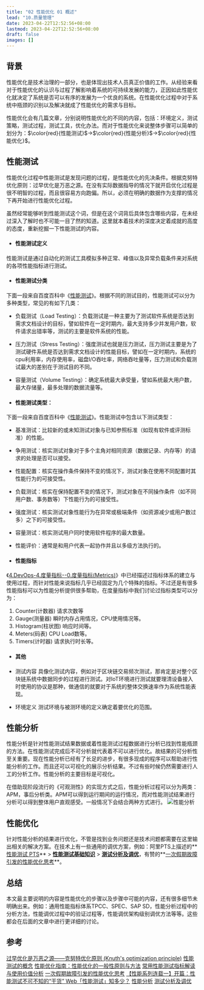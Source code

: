 ```yaml
---
title: "02 性能优化 01 概述"
lead: "10.质量管理"
date: 2023-04-22T12:52:56+08:00
lastmod: 2023-04-22T12:52:56+08:00
draft: false
images: []
---
```


## 背景
性能优化是技术治理的一部分，也是体现出技术人员真正价值的工作。从经验来看对于性能优化的认识与过程了解影响着系统的可持续发展的能力，正因如此性能优化就决定了系统是否可以有序的发展为一个优良的系统。在性能优化过程中对于系统中瓶颈的识别以及解决就成了性能优化的需求与目标。

性能优化会有几篇文章，分别说明性能优化的不同的内容，包括：环境定义，测试策略，测试过程，测试工具，优化办法。而对于性能优化来说整体步骤可以简单的划分为：$\color{red}{性能测试}$->$\color{red}{性能分析}$->$\color{red}{性能优化}$。

## 性能测试

性能优化过程中性能测试是发现问题的过程，是性能优化的先决条件。根据克努特优化原则：过早优化是万恶之源。在没有实际数据指导的情况下就开启优化过程是很不明智的过程，而且很容易方向跑偏。所以，必须在明确的数据作为支撑的情况下再开始进行性能优化过程。

虽然经常能够听到性能测试这个词，但是在这个词背后具体包含哪些内容，在未经过深入了解时也不可能一目了然的知道。这里就本着技术的深度决定着成就的高度的态度，重新挖掘一下性能测试的内容。

- #### 性能测试定义
性能测试是通过自动化的测试工具模拟多种正常、峰值以及异常负载条件来对系统的各项性能指标进行测试。

- #### 性能测试分类
下面一段来自百度百科中《[性能测试](https://baike.baidu.com/item/%E6%80%A7%E8%83%BD%E6%B5%8B%E8%AF%95)》。根据不同的测试目的，性能测试可以分为多种类型，常见的有如下几类：
  - 负载测试（Load Testing）：负载测试是一种主要为了测试软件系统是否达到需求文档设计的目标，譬如软件在一定时期内，最大支持多少并发用户数，软件请求出错率等，测试的主要是软件系统的性能。
  - 压力测试（Stress Testing）：强度测试也就是压力测试，压力测试主要是为了测试硬件系统是否达到需求文档设计的性能目标，譬如在一定时期内，系统的cpu利用率，内存使用率，磁盘I/O吞吐率，网络吞吐量等，压力测试和负载测试最大的差别在于测试目的不同。
  - 容量测试（Volume Testing）：确定系统最大承受量，譬如系统最大用户数，最大存储量，最多处理的数据流量等。

- #### 性能测试类型：

下面一段来自百度百科中《[性能测试](https://baike.baidu.com/item/%E6%80%A7%E8%83%BD%E6%B5%8B%E8%AF%95)》。性能测试中包含以下测试类型：
- 基准测试：比较新的或未知测试对象与已知参照标准（如现有软件或评测标准）的性能。
- 争用测试：核实测试对象对于多个主角对相同资源（数据记录、内存等）的请求的处理是否可以接受。
- 性能配置：核实在操作条件保持不变的情况下，测试对象在使用不同配置时其性能行为的可接受性。
- 负载测试：核实在保持配置不变的情况下，测试对象在不同操作条件（如不同用户数、事务数等）下性能行为的可接受性。
- 强度测试：核实测试对象性能行为在异常或极端条件（如资源减少或用户数过多）之下的可接受性。
- 容量测试：核实测试用户同时使用软件程序的最大数量。
- 性能评价：通常是和用户代表一起协作并且以多级方法执行的。

- #### 性能指标

《[4.DevOps-4.度量指标--0.度量指标(Metrics)](https://www.jianshu.com/p/66ea0a5790a1)》中已经描述过指标体系的建立与使用过程，而针对性能来说指标几乎已经固定为几个特殊的指标。不过还是有很多性能指标可以为性能分析提供很多帮助，在度量指标中我们讨论过指标类型可以分为：
 1. Counter(计数器)
请求次数等
2. Gauge(测量器)
瞬时内存占用情况，CPU使用情况等。
3. Histogram(柱状图)
响应时间等。
4. Meters(码表)
CPU Load数等。
5. Timers(计时器)
请求执行时长等。

- #### 其他
- 测试内容
具像化测试内容，例如对于区块链交易频次测试，那肯定是对整个区块链系统中数据同步的过程进行测试。对IoT环境进行测试就要理清设备接入时使用的协议是那种，做通信的就要对于系统的整体交换速率作为系统性能表现。

- 环境定义
测试环境与被测环境的定义确定着要优化的范围。

## 性能分析
性能分析是针对性能测试结果数据或着性能测试过程数据进行分析已找到性能瓶颈的方法。在性能测试完成后不可分析就代表着不可以进行优化。故结果的可分析性至关重要。现在性能分析已经有了长足的进步，有很多现成的程序可以帮助进行性能分析的工作。而且还可以可视化的展示分析结果。不过有些时候仍然需要进行人工的分析工作。性能分析的主要目标是可视化。

在借助现阶段流行的《可观测性》的实现方式之后，性能分析过程可以分为两类：APM，事后分析类。APM可以得到运行期间的运行情况，而对性能测试结果进行分析可以得到整体用户直观感受。一般情况下会结合两种方式进行。
![性能分析](images/architecture/10-02-01-01.webp)


## 性能优化

针对性能分析的结果进行优化，不管是找到业务问题还是技术问题都需要在这里输出相关的解决方案。在技术上有一些通用的调优方案，例如：阿里PTS上描述的**[性能测试 PTS](https://help.aliyun.com/product/29260.html)** > **[性能测试基础知识](https://help.aliyun.com/document_detail/29336.html)** > **[测试分析及调优](https://help.aliyun.com/document_detail/29342.html?spm=a2c4g.11186623.6.666.19645f39lufZfX)**，有赞的**[一次假期故障引发的性能优化思考](https://tech.youzan.com/eduperform/)**。
## 总结

本文最主要说明的内容是性能优化的步骤以及步骤中可能的内容，还有很多细节未明确出来。例如：通用性能指标体系TPCC、SPEC、SAP SD，性能分析过程中的分析方法，性能调优过程中的验证过程等，性能调优架构级别调优方法等等。这些都会在后面的文章中进行更详细的讨论。

## 参考
[过早优化是万恶之源——克努特优化原则 (Knuth's optimization principle)](https://cloud.tencent.com/developer/article/1525574)
[性能测试的概念](https://www.cnblogs.com/insane-Mr-Li/p/10647105.html)
[性能优化指南：性能优化的一般性原则与方法](https://www.cnblogs.com/xybaby/p/9055734.html)
[常用性能测试指标解读与使用价值分析](http://server.zhiding.cn/files/all-521216.htm)
[一次假期故障引发的性能优化思考](https://tech.youzan.com/eduperform/)
[【性能系列连载一】开篇：性能测试不可不知的“干货” ](https://mp.weixin.qq.com/s?__biz=MzA4NDUyNzA0Ng==&mid=2247484044&idx=1&sn=1dbf602d4bbdb18c376ee3f5685b15ac&chksm=9fe49025a89319334e4e29c4ecf00e6968182e9d452c259188c7251fac3b5b5629226dfe9f0a&scene=21#wechat_redirect)
[Web「性能测试」知多少？](http://jartto.wang/2020/04/05/about-wrk/)
[性能分析](https://baike.baidu.com/item/%E6%80%A7%E8%83%BD%E5%88%86%E6%9E%90)
[测试分析及调优](https://help.aliyun.com/document_detail/29342.html?spm=a2c4g.11186623.6.666.19645f39lufZfX)
